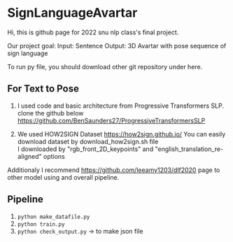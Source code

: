 # SignLanguageAvartar

Hi, this is github page for 2022 snu nlp class's final project.

Our project goal:
Input: Sentence
Output: 3D Avartar with pose sequence of sign language

To run py file, you should download other git repository under here.
## For Text to Pose
1. I used code and basic architecture from Progressive Transformers SLP.
  clone the github below
  https://github.com/BenSaunders27/ProgressiveTransformersSLP

2. We used HOW2SIGN Dataset 
  https://how2sign.github.io/
  You can easily download dataset by download_how2sign.sh file  
  I downloaded by "rgb_front_2D_keypoints" and "english_translation_re-aligned" options


Additionaly I recommend https://github.com/leeamy1203/dlf2020 page to other model using and overall pipeline.


## Pipeline
1. ``` python make_datafile.py ```
2. ``` python train.py ```
3. ``` python check_output.py ``` -> to make json file
